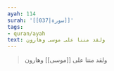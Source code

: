```yaml
---
ayah: 114
surah: '[[037|سورة]]'
tags:
- quran/ayah
text: ولقد مننا على موسى وهارون
---
```

> ولقد مننا على [[موسى]] وهارون
